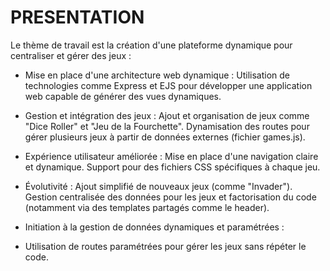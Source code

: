 # PRESENTATION

Le thème de travail est la création d'une plateforme dynamique pour centraliser et gérer des jeux :

- Mise en place d'une architecture web dynamique :
  Utilisation de technologies comme Express et EJS pour développer une application web capable de générer des vues dynamiques.

- Gestion et intégration des jeux :
  Ajout et organisation de jeux comme "Dice Roller" et "Jeu de la Fourchette".
  Dynamisation des routes pour gérer plusieurs jeux à partir de données externes (fichier games.js).

- Expérience utilisateur améliorée :
  Mise en place d'une navigation claire et dynamique.
  Support pour des fichiers CSS spécifiques à chaque jeu.

- Évolutivité :
  Ajout simplifié de nouveaux jeux (comme "Invader").
  Gestion centralisée des données pour les jeux et factorisation du code (notamment via des templates partagés comme le header).
- Initiation à la gestion de données dynamiques et paramétrées :

- Utilisation de routes paramétrées pour gérer les jeux sans répéter le code.
